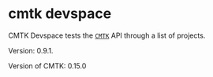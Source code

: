 # cmtk devspace

CMTK Devspace tests the [`CMTK`](https://github.com/arapelle/cmtk) API through a list of projects.

Version: <!--cmtk_devspace-version-->0.9.1<!--cmtk_devspace-version-->.

Version of CMTK: <!--cmtk-version-->0.15.0<!--cmtk-version-->
